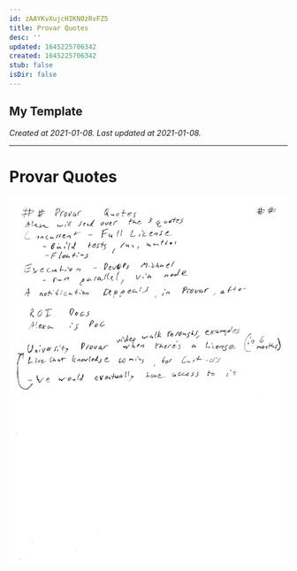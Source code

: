 ```yaml
---
id: zAAYKvXujcHIKN0zRvFZ5
title: Provar Quotes
desc: ''
updated: 1645225706342
created: 1645225706342
stub: false
isDir: false
---
```

My Template
---

_Created at 2021-01-08._
_Last updated at 2021-01-08._




---

# Provar Quotes


![Provar Quotes.jpg](assets/Provar-Quotes.jpg)

